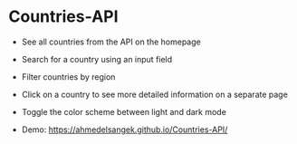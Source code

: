 # Countries-API
* See all countries from the API on the homepage
* Search for a country using an input field
* Filter countries by region
* Click on a country to see more detailed information on a separate page
* Toggle the color scheme between light and dark mode

* Demo: https://ahmedelsangek.github.io/Countries-API/
